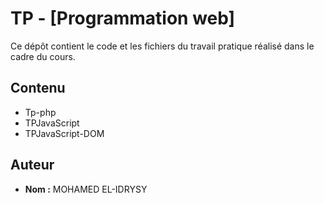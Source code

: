 # TP - [Programmation web]

Ce dépôt contient le code et les fichiers du travail pratique réalisé dans le cadre du cours.

## Contenu
- Tp-php
- TPJavaScript
- TPJavaScript-DOM



## Auteur
- **Nom :**  MOHAMED EL-IDRYSY
